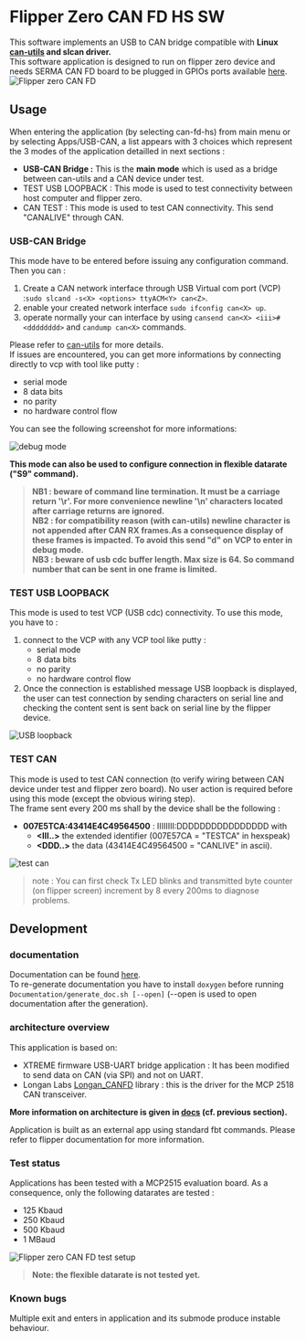# Flipper Zero CAN FD HS SW


This software implements an USB to CAN bridge compatible with **Linux [can-utils](https://github.com/linux-can/can-utils) and slcan driver.** <br>
This software application is designed to run on flipper zero device and needs SERMA CAN FD board to be plugged in GPIOs ports available [here](https://github.com/serma-safety-security/flipper-zero-can-fd-hs-module).<br>
![Flipper zero CAN FD](./Documentation/images/main_logo.png "Flipper zero CAN FD")

## Usage

When entering the application (by selecting can-fd-hs) from main menu or by selecting Apps/USB-CAN, a list appears with 3 choices which represent the 3 modes of the application detailled in next sections :
- **USB-CAN Bridge :** This is the **main mode** which is used as a bridge between can-utils and a CAN device under test. 
- TEST USB LOOPBACK : This mode is used to test connectivity between host computer and flipper zero.
- CAN TEST : This mode is used to test CAN connectivity. This send "CANALIVE" through CAN.

### USB-CAN Bridge

This mode have to be entered before issuing any configuration command.
Then you can :
1. Create a CAN network interface through USB Virtual com port (VCP) :`sudo slcand -s<X> <options> ttyACM<Y> can<Z>`.
2. enable your created network interface `sudo ifconfig can<X> up`.
3. operate normally your can interface by using `cansend can<X> <iii>#<dddddddd>` and `candump can<X>` commands.

Please refer to [can-utils](https://github.com/linux-can/can-utils) for more details.<br>
If issues are encountered, you can get more informations by connecting directly to vcp with tool like putty :
- serial mode
- 8 data bits
- no parity
- no hardware control flow

You can see the following screenshot for more informations:

![debug mode](./Documentation/images/debug.png "debug mode")

**This mode can also be used to configure connection in flexible datarate ("S9" command).**<br>

> **NB1 : beware of command line termination. It must be a carriage return '\r'. For more convenience newline '\n' characters located after carriage returns are ignored.** <br>
> **NB2 : for compatibility reason (with can-utils)  newline character is not appended after CAN RX frames.As a consequence display of these frames is impacted. To avoid this send "d" on VCP to enter in debug mode.** <br>
> **NB3 : beware of usb cdc buffer length. Max size is 64. So command number that can be sent in one frame is limited.** <br>

### TEST USB LOOPBACK

This mode is used to test VCP (USB cdc) connectivity. To use this mode, you have to :
1. connect to the VCP with any VCP tool like putty :
    - serial mode
    - 8 data bits
    - no parity
    - no hardware control flow
2. Once the connection is established message USB loopback is displayed, the user can test connection by sending characters on serial line and checking the content sent is sent back on serial line by the flipper device.

![USB loopback](./Documentation/images/usb_loopback.png "USB loopback")

### TEST CAN

This mode is used to test CAN connection (to verify wiring between CAN device under test and flipper zero board).
No user action is required before using this mode (except the obvious wiring step).<br>
The frame sent every 200 ms shall by the device shall be the following :
- **007E5TCA:43414E4C49564500** : IIIIIIII:DDDDDDDDDDDDDDDD with 
    - **\<III..\>** the extended identifier (007E57CA = "TESTCA" in hexspeak) 
    - **\<DDD..\>** the data (43414E4C49564500 = "CANLIVE" in ascii).

![test can](./Documentation/images/testcan.JPG "test can")

> note : You can first check Tx LED blinks and transmitted byte counter (on flipper screen) increment by 8 every 200ms to diagnose problems.

## Development

### documentation

Documentation can be found [here](./Documentation/html/index.html).\
To re-generate documentation you have to install `doxygen` before running `Documentation/generate_doc.sh [--open]` (--open is used to open documentation after the generation). 


### architecture overview

This application is based on:
- XTREME firmware USB-UART bridge application : It has been modified to send data on CAN (via SPI) and not on UART.
- Longan Labs [Longan_CANFD](https://github.com/Longan-Labs/Longan_CANFD) library : this is the driver for the MCP 2518 CAN transceiver.

**More information on architecture is given in [docs](./Documentation/html/index.html) (cf. previous section).**

Application is built as an external app using standard fbt commands. Please refer to flipper documentation for more information.

### Test status
Applications has been tested with a MCP2515 evaluation board. As a consequence, only the following datarates are tested :
- 125 Kbaud
- 250 Kbaud
- 500 Kbaud
- 1 MBaud

![Flipper zero CAN FD test setup](./Documentation/images/CAN_test.png "Flipper zero CAN FD test setup")

> **Note: the flexible datarate is not tested yet.**

### Known bugs

Multiple exit and enters in application and its submode produce instable behaviour.

